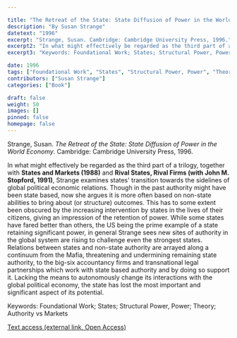 ```yaml
---

title: "The Retreat of the State: State Diffusion of Power in the World Economy"
description: "By Susan Strange"
datetext: "1996"
excerpt: "Strange, Susan. Cambridge: Cambridge University Press, 1996."
excerpt2: "In what might effectively be regarded as the third part of a trilogy, together with States and Markets (1988) and Rival States, Rival Firms: Competition for world market shares (with John M. Stopford and John S. Henley, 1991), Strange examines states' transition towards the sidelines of global political economic relations. Though in the past authority might have been state based, now she argues it is more often based on non-state abilities to bring about (or structure) outcomes. This has to some extent been obscured by the increasing intervention by states in the lives of their citizens, giving an impression of the retention of power. While some states have fared better than others, the US being the prime example of a state retaining significant power, in general Strange sees new sites of authority in the global system are rising to challenge even the strongest states. Relations between states and non-state authority are arrayed along a continuum from the Mafia, threatening and undermining remaining state authority, to the big-six accountancy firms and transnational legal partnerships which work with state based authority and by doing so support it. Lacking the means to autonomously change its interactions with the global political economy, the state has lost the most important and significant aspect of its potential."
excerpt3: "Keywords: Foundational Work; States; Structural Power, Power; Theory; Authority vs Markets"

date: 1996
tags: ["Foundational Work", "States", "Structural Power, Power", "Theory", "1990's"]
contributors: ["Susan Strange"]
categories: ["Book"]

draft: false
weight: 50
images: []
pinned: false
homepage: false
---
```


Strange, Susan. *The Retreat of the State: State Diffusion of Power in the World Economy*. Cambridge: Cambridge University Press, 1996.

In what might effectively be regarded as the third part of a trilogy, together with **States and Markets (1988)** and **Rival States, Rival Firms (with John M. Stopford, 1991)**, Strange examines states' transition towards the sidelines of global political economic relations. Though in the past authority might have been state based, now she argues it is more often based on non-state abilities to bring about (or structure) outcomes. This has to some extent been obscured by the increasing intervention by states in the lives of their citizens, giving an impression of the retention of power. While some states have fared better than others, the US being the prime example of a state retaining significant power, in general Strange sees new sites of authority in the global system are rising to challenge even the strongest states. Relations between states and non-state authority are arrayed along a continuum from the Mafia, threatening and undermining remaining state authority, to the big-six accountancy firms and transnational legal partnerships which work with state based authority and by doing so support it. Lacking the means to autonomously change its interactions with the global political economy, the state has lost the most important and significant aspect of its potential.

Keywords: Foundational Work; States; Structural Power, Power; Theory; Authority vs Markets

[Text access (external link, Open Access)](https://www.worldcat.org/title/889813904)
